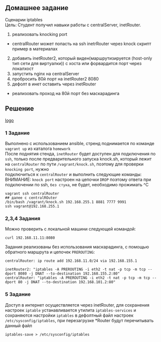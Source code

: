 ## Домашнее задание  
Сценарии iptables  
Цель: Студент получил навыки работы с centralServer, inetRouter.  
1) реализовать knocking port  
- centralRouter может попасть на ssh inetrRouter через knock скрипт  
пример в материалах  
2) добавить inetRouter2, который виден(маршрутизируется (host-only тип сети для виртуалки)) с хоста или форвардится порт через локалхост  
3) запустить nginx на centralServer  
4) пробросить 80й порт на inetRouter2 8080  
5) дефолт в инет оставить через inetRouter   
   
* реализовать проход на 80й порт без маскарадинга    
  
## Решение  
[logo](https://github.com/dbudakov/20.iptables/blob/master/homework/iptables.jpg)

### 1 Задание 
Выполнено с использованием ansible, стренд поднимается по команде `vagrant up` из каталога `homework`  
После поднятия стенда, `inetRouter` будет доступен для подключения по `ssh`, только после предварительного запуска knock.sh, который лежит на `centralRouter` по пути `/vagrant/knock.sh`, поэтому для проверки `knocking port`, нужно   
подключиться к `centralRouter` и выполнить следующие команды:  
ВНИМАНИЕ: `knock port` настроен на цепочки `DROP` поэтому ответа при подключении по ssh, `без стука`, не будет, необходимо прожимать ^C  
```
vagrant ssh centralRouter
## далее с centralROuter
/bin/bash /vagrant/knock.sh 192.168.255.1 8881 7777 9991
ssh vagrant@192.168.255.1
```
### 2,3,4 Задания 
Можно проверить с локальной машини следующей командой:  
```
curl 192.168.11.11:8080
```
Задания реализованы без использования маскарадинга, с помощью обратного маршрута и цепочек `PREROUTING`:
```
centralRouter: ip route add 192.168.11.0/24 via 192.168.155.1  

inetRouter2: "iptables -A PREROUTING -i eth2 -t nat -p tcp -m tcp --dport 8080 -j DNAT --to-destination 192.168.155.2:80" 
centralRouter: "iptables -A PREROUTING -i eth2 -t nat -p tcp -m tcp --dport 80 -j DNAT --to-destination 192.168.101.2:80"
```
### 5 Задание
Доступ в интернет осуществляется через inetRouter, для сохранения настроек `iptable` устанавливается утилита `iptables-services` и сохраняются настройки `iptables` в дефолтный файл настроек `/etc/sysconfig/iptables`, при перезагрузке \*Router будут перечитывать данный файл   
```
iptables-save > /etc/sysconfig/iptables
```

